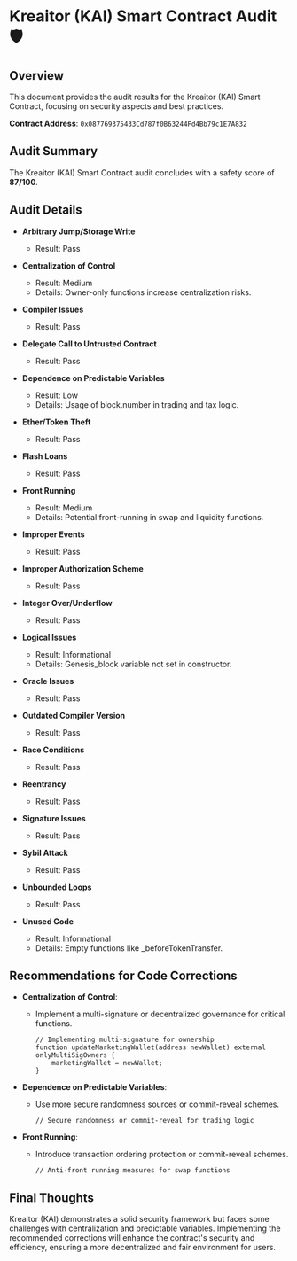 # Kreaitor (KAI) Smart Contract Audit🛡️

## Overview
This document provides the audit results for the Kreaitor (KAI) Smart Contract, focusing on security aspects and best practices.

**Contract Address**: `0x087769375433Cd787f0B63244Fd4Bb79c1E7A832`

## Audit Summary
The Kreaitor (KAI) Smart Contract audit concludes with a safety score of **87/100**.

## Audit Details

- **Arbitrary Jump/Storage Write**
  - Result: Pass

- **Centralization of Control**
  - Result: Medium
  - Details: Owner-only functions increase centralization risks.

- **Compiler Issues**
  - Result: Pass

- **Delegate Call to Untrusted Contract**
  - Result: Pass

- **Dependence on Predictable Variables**
  - Result: Low
  - Details: Usage of block.number in trading and tax logic.

- **Ether/Token Theft**
  - Result: Pass

- **Flash Loans**
  - Result: Pass

- **Front Running**
  - Result: Medium
  - Details: Potential front-running in swap and liquidity functions.

- **Improper Events**
  - Result: Pass

- **Improper Authorization Scheme**
  - Result: Pass

- **Integer Over/Underflow**
  - Result: Pass

- **Logical Issues**
  - Result: Informational
  - Details: Genesis_block variable not set in constructor.

- **Oracle Issues**
  - Result: Pass

- **Outdated Compiler Version**
  - Result: Pass

- **Race Conditions**
  - Result: Pass

- **Reentrancy**
  - Result: Pass

- **Signature Issues**
  - Result: Pass

- **Sybil Attack**
  - Result: Pass

- **Unbounded Loops**
  - Result: Pass

- **Unused Code**
  - Result: Informational
  - Details: Empty functions like _beforeTokenTransfer.

## Recommendations for Code Corrections

- **Centralization of Control**: 
  - Implement a multi-signature or decentralized governance for critical functions.

    ```solidity
    // Implementing multi-signature for ownership
    function updateMarketingWallet(address newWallet) external onlyMultiSigOwners {
        marketingWallet = newWallet;
    }
    ```

- **Dependence on Predictable Variables**: 
  - Use more secure randomness sources or commit-reveal schemes.

    ```solidity
    // Secure randomness or commit-reveal for trading logic
    ```

- **Front Running**: 
  - Introduce transaction ordering protection or commit-reveal schemes.

    ```solidity
    // Anti-front running measures for swap functions
    ```

## Final Thoughts
Kreaitor (KAI) demonstrates a solid security framework but faces some challenges with centralization and predictable variables. Implementing the recommended corrections will enhance the contract's security and efficiency, ensuring a more decentralized and fair environment for users.
